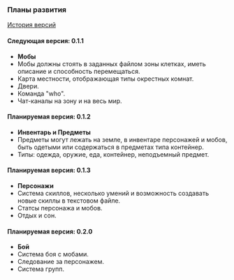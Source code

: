 ### Планы развития

[История версий](https://github.com/Rottenwood/UtopiaMud/blob/master/CHANGELOG.md)

#### Следующая версия: **0.1.1**
* **Мобы**
* Мобы должны стоять в заданных файлом зоны клетках, иметь описание и способность перемещаться.
* Карта местности, отображающая типы окрестных комнат.
* Двери.
* Команда "who".
* Чат-каналы на зону и на весь мир.

#### Планируемая версия: **0.1.2**
* **Инвентарь и Предметы**
* Предметы могут лежать на земле, в инвентаре персонажей и мобов, быть одетыми или содержаться в предметах типа контейнер.
* Типы: одежда, оружие, еда, контейнер, неподъемный предмет.

#### Планируемая версия: **0.1.3**
* **Персонажи**
* Система скиллов, несколько умений и возможность создавать новые скиллы в текстовом файле.
* Статсы персонажа и мобов.
* Отдых и сон.

#### Планируемая версия: **0.2.0**
* **Бой**
* Система боя с мобами.
* Следование за персонажем.
* Система групп.


